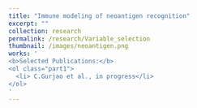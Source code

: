 ```yaml
---
title: "Immune modeling of neoantigen recognition"
excerpt: ""
collection: research
permalink: /research/Variable_selection
thumbnail: /images/neoantigen.png
works: '
<b>Selected Publications:</b> 
<ol class="part1">
  <li> C.Gurjao et al., in progress</li>
</ol>
'
---
```

